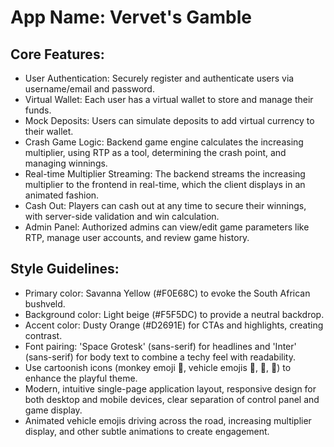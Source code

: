 # **App Name**: Vervet's Gamble

## Core Features:

- User Authentication: Securely register and authenticate users via username/email and password.
- Virtual Wallet: Each user has a virtual wallet to store and manage their funds.
- Mock Deposits: Users can simulate deposits to add virtual currency to their wallet.
- Crash Game Logic: Backend game engine calculates the increasing multiplier, using RTP as a tool, determining the crash point, and managing winnings.
- Real-time Multiplier Streaming: The backend streams the increasing multiplier to the frontend in real-time, which the client displays in an animated fashion.
- Cash Out: Players can cash out at any time to secure their winnings, with server-side validation and win calculation.
- Admin Panel: Authorized admins can view/edit game parameters like RTP, manage user accounts, and review game history.

## Style Guidelines:

- Primary color: Savanna Yellow (#F0E68C) to evoke the South African bushveld.
- Background color: Light beige (#F5F5DC) to provide a neutral backdrop.
- Accent color: Dusty Orange (#D2691E) for CTAs and highlights, creating contrast.
- Font pairing: 'Space Grotesk' (sans-serif) for headlines and 'Inter' (sans-serif) for body text to combine a techy feel with readability.
- Use cartoonish icons (monkey emoji 🐒, vehicle emojis 🚙, 🚌, 🚚) to enhance the playful theme.
- Modern, intuitive single-page application layout, responsive design for both desktop and mobile devices, clear separation of control panel and game display.
- Animated vehicle emojis driving across the road, increasing multiplier display, and other subtle animations to create engagement.
